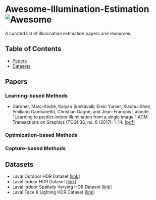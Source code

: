 # Awesome-Illumination-Estimation  ![Awesome](https://cdn.rawgit.com/sindresorhus/awesome/d7305f38d29fed78fa85652e3a63e154dd8e8829/media/badge.svg)
A curated list of illumination estimation papers and resources.

## Table of Contents
+ [Papers](#Papers)
+ [Datasets](#Datasets)

## Papers

### Learning-based Methods
+ Gardner, Marc-André, Kalyan Sunkavalli, Ersin Yumer, Xiaohui Shen, Emiliano Gambaretto, Christian Gagné, and Jean-François Lalonde. "Learning to predict indoor illumination from a single image." ACM Transactions on Graphics (TOG) 36, no. 6 (2017): 1-14.  [[pdf]](https://arxiv.org/pdf/1704.00090.pdf)

### Optimization-based Methods

### Capture-based Methods


## Datasets
+ Laval Outdoor HDR Dataset [[link]](http://outdoor.hdrdb.com/)
+ Laval Indoor HDR Dataset [[link]](http://indoor.hdrdb.com/)
+ Laval Indoor Spatially Varying HDR Dataset [[link]](http://indoorsv.hdrdb.com/)
+ Laval Face & Lighting HDR Dataset [[link]](http://faces.hdrdb.com/)
